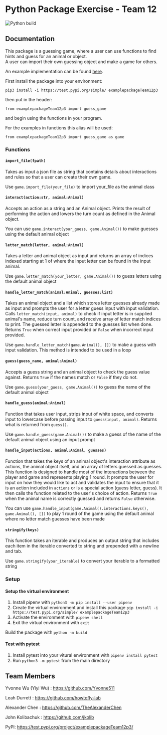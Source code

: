 # Python Package Exercise - Team 12

![Python build](https://github.com/software-students-fall2022/python-package-exercise-project-3-team-12/actions/workflows/build.yaml/badge.svg)

## Documentation

This package is a guessing game, where a user can use functions to find hints and guess for an animal or object.  
A user can import their own guessing object and make a game for others.

An example implementation can be found [here](src/example_game.py).

First install the package into your environment:

`pip3 install -i https://test.pypi.org/simple/ examplepackageTeam12p3`

then put in the header:

`from examplepackageTeam12p3 import guess_game`

and begin using the functions in your program.

For the examples in functions this alias will be used:

`from examplepackageTeam12p3 import guess_game as game`

### Functions

#### `import_file(fpath)`

Takes as input a json file as string that contains details about interactions and rules so that a user can create their own game.

Use `game.import_file(your_file)` to import your_file as the animal class  

#### `interact(action:str, animal:Animal)`

Accepts an action as a string and an Animal object. Prints the result of performing the action and lowers the turn count as defined in the Animal object.

You can use `game.interact(your_guess, game.Animal())` to make guesses using the default animal object

#### `letter_match(letter, animal:Animal)`

Takes a letter and animal object as input and returns an array of indices indexed starting at 1 of where the input letter can be found in the input animal.

Use `game.letter_match(your_letter, game.Animal())` to guess letters using the default animal object

#### `handle_letter_match(animal:Animal, guesses:list)`

Takes an animal object and a list which stores letter guesses already made as input and prompts the user for a letter guess input with input validation. Calls `letter_match(input, animal)` to check if input letter is in supplied animal's name, reduce turn count, and receive array of letter match indices to print. The guessed letter is appended to the guesses list when done. Returns `True` when correct input provided or `False` when incorrect input provided.

Use `game.handle_letter_match(game.Animal(), [])` to make a guess with input validation. This method is intended to be used in a loop

#### `guess(guess_name, animal:Animal)`

Accepts a guess string and an animal object to check the guess value against. Returns `True` if the names match or `False` if they do not.

Use `game.guess(your_guess, game.Animal())` to guess the name of the default animal object

#### `handle_guess(animal:Animal)`

Function that takes user input, strips input of white space, and converts input to lowercase before passing input to `guess(input, animal)`. Returns what is returned from `guess()`.

Use `game.handle_guess(game.Animal())` to make a guess of the name of the default animal object using an input prompt

#### `handle_input(actions, animal:Animal, guesses)`

Function that takes the keys of an animal object's interaction attribute as actions, the animal object itself, and an array of letters guessed as guesses. This function is designed to handle most of the interactions between the player and game and represents playing 1 round. It prompts the user for input on how they would like to act and validates the input to ensure that it is an action included in `actions` or is a special action (guess letter, guess). It then calls the function related to the user's choice of action. Returns `True` when the animal name is correctly guessed and returns `False` otherwise.

You can use `game.handle_input(game.Animal().interactions.keys(), game.Animal(), [])` to play 1 round of the game using the default animal where no letter match guesses have been made

#### `stringify(keys)`

This function takes an iterable and produces an output string that includes each item in the iterable converted to string and prepended with a newline and tab.

Use `game.stringify(your_iterable)` to convert your iterable to a formatted string

### Setup

#### Setup the virtual environment

1. Install pipenv with `python3 -m pip install --user pipenv`
2. Create the virtual environment and install this package `pip install -i https://test.pypi.org/simple/ examplepackageTeam12p3`
3. Activate the environment with `pipenv shell`
4. Exit the virtual environment with `exit`

Build the package with `python -m build`

#### Test with pytest

1. Install pytest into your vitural environment with `pipenv install pytest`
2. Run `python3 -m pytest` from the main directory

## Team Members

Yvonne Wu (Yiyi Wu) : <https://github.com/Yvonne511>

Leah Durrett : <https://github.com/howtofly-lab>

Alexander Chen : <https://github.com/TheAlexanderChen>

John Kolibachuk : <https://github.com/jkolib>

PyPI: <https://test.pypi.org/project/examplepackageTeam12p3/>
